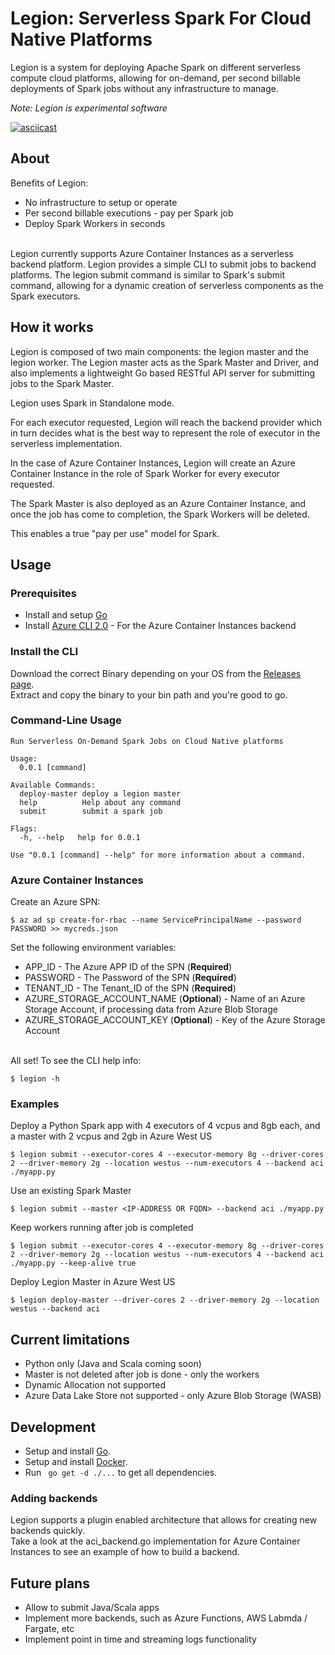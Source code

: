 # Legion: Serverless Spark For Cloud Native Platforms

Legion is a system for deploying Apache Spark on different serverless compute cloud platforms, allowing for on-demand, per second billable deployments of Spark jobs without any infrastructure to manage.

*Note: Legion is experimental software*

[![asciicast](https://asciinema.org/a/181563.png)](https://asciinema.org/a/181563)

## About

Benefits of Legion:

* No infrastructure to setup or operate
* Per second billable executions - pay per Spark job
* Deploy Spark Workers in seconds 
<br>
Legion currently supports Azure Container Instances as a serverless backend platform.
Legion provides a simple CLI to submit jobs to backend platforms.
The legion submit command is similar to Spark's submit command, allowing for a dynamic creation of serverless components as the Spark executors.

## How it works

Legion is composed of two main components: the legion master and the legion worker.
The Legion master acts as the Spark Master and Driver, and also implements a lightweight Go based RESTful API server for submitting jobs to the Spark Master.

Legion uses Spark in Standalone mode.

For each executor requested, Legion will reach the backend provider which in turn decides what is the best way to represent the role of executor in the serverless implementation.

In the case of Azure Container Instances, Legion will create an Azure Container Instance in the role of Spark Worker for every executor requested.

The Spark Master is also deployed as an Azure Container Instance, and once the job has come to completion, the Spark Workers will be deleted.

This enables a true "pay per use" model for Spark.


## Usage

### Prerequisites
* Install and setup [Go](https://golang.org/doc/install)
* Install [Azure CLI 2.0](https://docs.microsoft.com/en-us/cli/azure/install-azure-cli?view=azure-cli-latest) - For the Azure Container Instances backend

### Install the CLI ###

Download the correct Binary depending on your OS from the [Releases page](https://github.com/legion/legion/releases). <br>
Extract and copy the binary to your bin path and you're good to go.

### Command-Line Usage

```
Run Serverless On-Demand Spark Jobs on Cloud Native platforms

Usage:
  0.0.1 [command]

Available Commands:
  deploy-master deploy a legion master
  help          Help about any command
  submit        submit a spark job

Flags:
  -h, --help   help for 0.0.1

Use "0.0.1 [command] --help" for more information about a command.
```

### Azure Container Instances

Create an Azure SPN:
```
$ az ad sp create-for-rbac --name ServicePrincipalName --password PASSWORD >> mycreds.json
```

Set the following environment variables:

* APP_ID - The Azure APP ID of the SPN (**Required**)
* PASSWORD - The Password of the SPN (**Required**)
* TENANT_ID - The Tenant_ID of the SPN (**Required**)
* AZURE_STORAGE_ACCOUNT_NAME (**Optional**) - Name of an Azure Storage Account, if processing data from Azure Blob Storage
* AZURE_STORAGE_ACCOUNT_KEY (**Optional**) - Key of the Azure Storage Account

<br>
All set!
To see the CLI help info:

```
$ legion -h
```

### Examples

Deploy a Python Spark app with 4 executors of 4 vcpus and 8gb each, and a master with 2 vcpus and 2gb in Azure West US

```
$ legion submit --executor-cores 4 --executor-memory 8g --driver-cores 2 --driver-memory 2g --location westus --num-executors 4 --backend aci ./myapp.py
```

Use an existing Spark Master

```
$ legion submit --master <IP-ADDRESS OR FQDN> --backend aci ./myapp.py
```

Keep workers running after job is completed

```
$ legion submit --executor-cores 4 --executor-memory 8g --driver-cores 2 --driver-memory 2g --location westus --num-executors 4 --backend aci ./myapp.py --keep-alive true
```

Deploy Legion Master in Azure West US

```
$ legion deploy-master --driver-cores 2 --driver-memory 2g --location westus --backend aci
```

## Current limitations

* Python only (Java and Scala coming soon)
* Master is not deleted after job is done - only the workers
* Dynamic Allocation not supported
* Azure Data Lake Store not supported - only Azure Blob Storage (WASB)

## Development

* Setup and install [Go](https://golang.org/doc/install).
* Setup and install [Docker](https://docs.docker.com/install/).
* Run ``` go get -d ./...``` to get all dependencies.

### Adding backends

Legion supports a plugin enabled architecture that allows for creating new backends quickly. <br>
Take a look at the aci_backend.go implementation for Azure Container Instances to see an example of how to build a backend.

## Future plans

* Allow to submit Java/Scala apps
* Implement more backends, such as Azure Functions, AWS Labmda / Fargate, etc
* Implement point in time and streaming logs functionality
